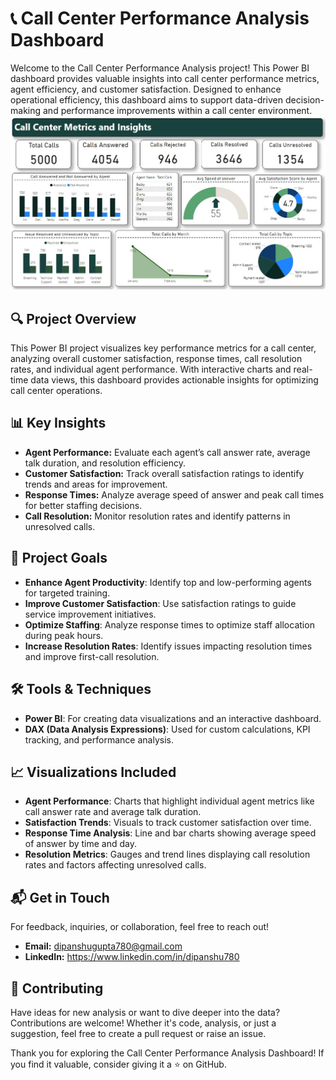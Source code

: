 # 📞 Call Center Performance Analysis Dashboard
Welcome to the Call Center Performance Analysis project! This Power BI dashboard provides valuable insights into call center performance metrics, agent efficiency, and customer satisfaction. Designed to enhance operational efficiency, this dashboard aims to support data-driven decision-making and performance improvements within a call center environment.
![callcenterdashboard](https://github.com/Dipanshu780/Call-Center-Performance-Analysis/blob/main/ScreenShot%20of%20Report.jpeg?raw=true)

## 🔍 Project Overview
This Power BI project visualizes key performance metrics for a call center, analyzing overall customer satisfaction, response times, call resolution rates, and individual agent performance. With interactive charts and real-time data views, this dashboard provides actionable insights for optimizing call center operations.

## 📊 **Key Insights** ##
- **Agent Performance:** Evaluate each agent’s call answer rate, average talk duration, and resolution efficiency.
- **Customer Satisfaction:** Track overall satisfaction ratings to identify trends and areas for improvement.
- **Response Times:** Analyze average speed of answer and peak call times for better staffing decisions.
- **Call Resolution:** Monitor resolution rates and identify patterns in unresolved calls.

## 🎯 **Project Goals** ##
- **Enhance Agent Productivity**: Identify top and low-performing agents for targeted training.
- **Improve Customer Satisfaction**: Use satisfaction ratings to guide service improvement initiatives.
- **Optimize Staffing**: Analyze response times to optimize staff allocation during peak hours.
- **Increase Resolution Rates**: Identify issues impacting resolution times and improve first-call resolution.

## 🛠️ **Tools & Techniques** ##
- **Power BI**: For creating data visualizations and an interactive dashboard.
- **DAX (Data Analysis Expressions)**: Used for custom calculations, KPI tracking, and performance analysis.

## 📈 **Visualizations Included** ##
- **Agent Performance**: Charts that highlight individual agent metrics like call answer rate and average talk duration.
- **Satisfaction Trends**: Visuals to track customer satisfaction over time.
- **Response Time Analysis**: Line and bar charts showing average speed of answer by time and day.
- **Resolution Metrics**: Gauges and trend lines displaying call resolution rates and factors affecting unresolved calls.

## 📬 Get in Touch ##
For feedback, inquiries, or collaboration, feel free to reach out!

- **Email:** dipanshugupta780@gmail.com
- **LinkedIn:** https://www.linkedin.com/in/dipanshu780

## 🤝 Contributing ##
Have ideas for new analysis or want to dive deeper into the data? Contributions are welcome! Whether it's code, analysis, or just a suggestion, feel free to create a pull request or raise an issue.

Thank you for exploring the Call Center Performance Analysis Dashboard! If you find it valuable, consider giving it a ⭐ on GitHub.







